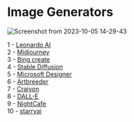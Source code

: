 <h1>
  Image Generators
</h1>

![Screenshot from 2023-10-05 14-29-43](https://github.com/echoWebNerds/Dev-Bookmarks/assets/122268379/5218b281-584b-4158-9bd2-ed9760ba4f7a)



   1 - <a href="https://www.googleadservices.com/pagead/aclk?sa=L&ai=DChcSEwiz0dye9dyBAxV7lYMHHS4fA8wYABAAGgJlZg&gclid=Cj0KCQjwmvSoBhDOARIsAK6aV7hPGFtkpS7-TQSfMONFtDW0qOvDbt5k2h1iQGlFsZhFJyQfvxG0BV8aAp-HEALw_wcB&ohost=www.google.com&cid=CAESVeD2Ic4UyRQ8YCdy0XWUcZyxR3hejDVGibh8ZbHSiFSHiNJSqCJY8f6JZ6Oe0eXnO3fDKzPzF0pAAhK8PcFvF0Az2NaGxaKZXq8IZI25RiJ5woCIUMQ&sig=AOD64_3d8LdWAemF_pssqfHGzEY72pbmjg&q&adurl&ved=2ahUKEwjq4NSe9dyBAxW2_7sIHYgcDJQQ0Qx6BAgGEAE">Leonardo AI</a> <br>
    2 - <a href="https://www.midjourney.com/">Midjourney</a> <br>
    3 - <a href="https://www.bing.com/create">Bing create</a> <br>
    4 - <a href="https://stablediffusionweb.com/">Stable Diffusion</a> <br>
    5 - <a href="https://designer.microsoft.com/">Microsoft Designer</a> <br>
    6 - <a href="https://www.artbreeder.com/">Artbreeder</a> <br>
    7 - <a href="https://www.craiyon.com/">Craiyon</a> <br>
    8 - <a href="https://openai.com/dall-e-2">DALL-E</a> <br>
    9 - <a href="https://creator.nightcafe.studio/">NightCafe</a> <br>
    10 - <a href="https://starryai.com/">starryai</a> <br>
